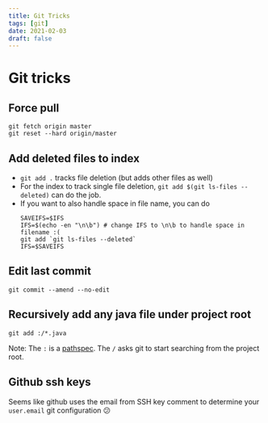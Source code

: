 ```yaml
---
title: Git Tricks
tags: [git]
date: 2021-02-03
draft: false
---
```

# Git tricks

## Force pull

```
git fetch origin master
git reset --hard origin/master
```

## Add deleted files to index

- `git add .` tracks file deletion (but adds other files as well)
- For the index to track single file deletion, `git add $(git ls-files --deleted)` can do the job.
- If you want to also handle space in file name, you can do
  ```
  SAVEIFS=$IFS 
  IFS=$(echo -en "\n\b") # change IFS to \n\b to handle space in filename :(
  git add `git ls-files --deleted`
  IFS=$SAVEIFS
  ```
  
## Edit last commit 

`git commit --amend --no-edit`

## Recursively add any java file under project root

`git add :/*.java`

Note: The `:` is a [pathspec](https://git-scm.com/docs/gitglossary#Documentation/gitglossary.txt-aiddefpathspecapathspec). The `/` asks git to start searching from the project root.

## Github ssh keys

Seems like github uses the email from SSH key comment to determine your `user.email` git configuration :confused:
